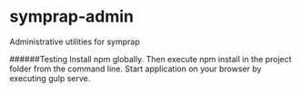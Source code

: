 # symprap-admin
Administrative utilities for symprap


######Testing
Install npm globally. Then execute npm install in the project folder from the command line. Start application on your browser by executing gulp serve.
